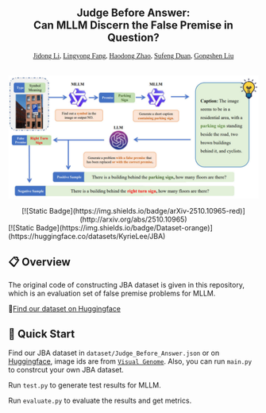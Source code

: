 <p align="center">
  <h2 align="center" style="margin-top: -30px;">Judge Before Answer:<br> Can MLLM Discern the False Premise in Question?</h2>
</p>

<div style="font-family: charter;" align="center">
    <a href="https://github.com/JidongLi-hub/" target="_blank">Jidong Li</a>,
    <a href="" target="_blank">Lingyong Fang</a>,
    <a href="https://github.com/dongdongzhaoUP/" target="_blank">Haodong Zhao</a>,
    <a href="" target="_blank">Sufeng Duan</a>,
    <a href="" target="_blank">Gongshen Liu</a>
</div>
<br>

<p align="center">
  <img src="images/pipeline.jpg" alt="Method Overview" width="600">
</p>

<div align="center">
[![Static Badge](https://img.shields.io/badge/arXiv-2510.10965-red)](http://arxiv.org/abs/2510.10965)
</div>
[![Static Badge](https://img.shields.io/badge/Dataset-orange)](https://huggingface.co/datasets/KyrieLee/JBA)
</div>

## 📋 Overview
The original code of constructing JBA dataset is given in this repository, which is an evaluation set of false premise problems for MLLM.

🤗[Find our dataset on Huggingface](https://huggingface.co/datasets/KyrieLee/JBA)

## 🚀 Quick Start
Find our JBA dataset in `dataset/Judge_Before_Answer.json` or on [Huggingface](https://huggingface.co/datasets/KyrieLee/JBA), image ids are from [`Visual Genome`](https://homes.cs.washington.edu/~ranjay/visualgenome/index.html). 
Also, you can run `main.py` to constrcut your own JBA dataset.

Run `test.py` to generate test results for MLLM.

Run `evaluate.py` to evaluate the results and get metrics.
